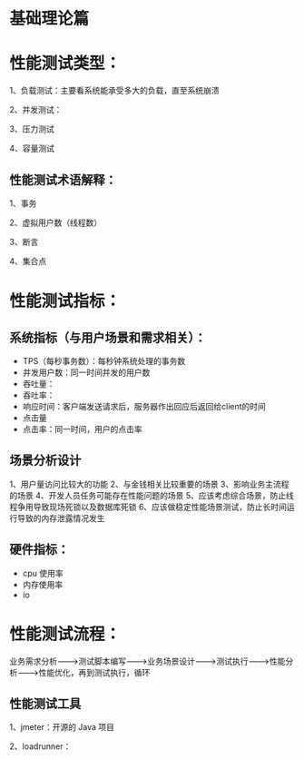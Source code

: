 # 基础理论篇

# 性能测试类型：

1、负载测试：主要看系统能承受多大的负载，直至系统崩溃

2、并发测试：

3、压力测试

4、容量测试

## 性能测试术语解释：

1、事务

2、虚拟用户数（线程数）

3、断言

4、集合点

# 性能测试指标：

## 系统指标（与用户场景和需求相关）：

+ TPS（每秒事务数）：每秒钟系统处理的事务数
+ 并发用户数：同一时间并发的用户数
+ 吞吐量：
+ 吞吐率：
+ 响应时间：客户端发送请求后，服务器作出回应后返回给client的时间
+ 点击量
+ 点击率：同一时间，用户的点击率

## 场景分析设计
1、用户量访问比较大的功能
2、与金钱相关比较重要的场景
3、影响业务主流程的场景
4、开发人员任务可能存在性能问题的场景
5、应该考虑综合场景，防止线程争用导致现场死锁以及数据库死锁
6、应该做稳定性能场景测试，防止长时间运行导致的内存泄露情况发生

## 硬件指标：

+ cpu 使用率
+ 内存使用率
+ io

# 性能测试流程：

业务需求分析--->测试脚本编写--->业务场景设计--->测试执行--->性能分析--->性能优化，再到测试执行，循环

## 性能测试工具

1、jmeter：开源的 Java 项目

2、loadrunner：

